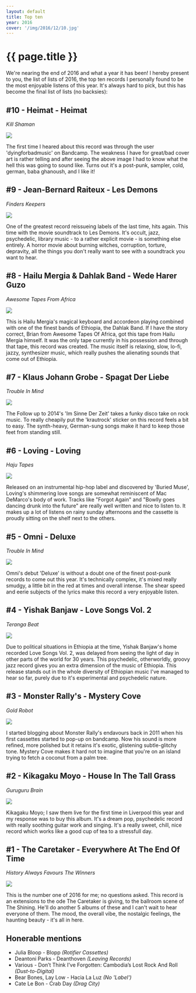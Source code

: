 ```yaml
---
layout: default
title: Top ten
year: 2016
cover: '/img/2016/12/10.jpg'
---
```


<div class='pg'>
	<h1>{{ page.title }}</h1>
	<p>
		We're nearing the end of 2016 and what a year it has been!
		I hereby present to you, the list of lists of 2016, the top
		ten records I personally found to be the most enjoyable
		listens of this year. It's always hard to pick, but this has
		become the final list of lists (no backsies):
	</p>
</div>

<div class='pg post'>
	<h2>#10 - Heimat - Heimat</h2>
	<div>
		<i>Kill Shaman</i>
	</div>
	<p>
		<img class="cover" src="/img/2016/12/10.jpg"/>
	</p>
	<p>
		The first time I heared about this record was through the user
		'dyingforbadmusic' on Bandcamp. The weakness I have for great/bad cover
		art is rather telling and after seeing the above image I had to know
		what the hell this was going to sound like. Turns out it's a post-punk,
		sampler, cold, german, baba ghanoush, and I like it!
	</p>
</div>

<div class='pg post'>
	<h2>#9 - Jean-Bernard Raiteux - Les Demons</h2>
	<div>
		<i>Finders Keepers</i>
	</div>
	<p>
		<img class="cover" src="/img/2016/12/9.jpg"/>
	</p>
	<p>
		One of the greatest record reissueing labels of the last time, hits
		again. This time with the movie soundtrack to Les Demons.
		It's occult, jazz, psychedelic, library music - to a rather explicit
		movie - is something else entirely. A horror movie about burning
		witches, corruption, torture, depravity, all the things you don't
		really want to see with a soundtrack you want to hear.
	</p>
</div>

<div class='pg post'>
	<h2>#8 - Hailu Mergia & Dahlak Band - Wede Harer Guzo</h2>
	<div>
		<i>Awesome Tapes From Africa</i>
	</div>
	<p>
		<img class="cover" src="/img/2016/12/8.jpg"/>
	</p>
	<p>
		This is Hailu Mergia's magical keyboard and accordeon playing combined
		with one of the finest bands of Ethiopia, the Dahlak Band. If I
		have the story correct, Brian from Awesome Tapes Of Africa, got
		this tape from Hailu Mergia himself. It was the only tape currently
		in his possession and through that tape, this record was created.
		The music itself is relaxing, slow, lo-fi, jazzy, synthesizer music,
		which really pushes the alienating sounds that come out of Ethiopia.
	</p>
</div>

<div class='pg post'>
	<h2>#7 - Klaus Johann Grobe - Spagat Der Liebe</h2>
	<div>
		<i>Trouble In Mind</i>
	</div>
	<p>
		<img class="cover" src="/img/2016/12/7.jpg"/>
	</p>
	<p>
		The Follow up to 2014's 'Im Sinne Der Zeit' takes a funky disco take on rock
		music. To really cheapily put the 'krautrock' sticker on this record
    feels a bit to easy. The synth-heavy, German-sung songs make it hard
		to keep those feet from standing still.
	</p>
</div>

<div class='pg post'>
	<h2>#6 - Loving - Loving</h2>
	<div>
		<i>Haju Tapes</i>
	</div>
	<p>
		<img class="cover" src="/img/2016/12/6.jpg"/>
	</p>
	<p>
		Released on an instrumental hip-hop label and discovered by
		'Buried Muse', Loving's shimmering love songs are somewhat
		reminiscent of Mac DeMarco's body of work. Tracks like "Forgot Again"
		and "Bowlly goes dancing drunk into the future" are really well
		written and nice to listen to. It makes up a lot of listens
		on rainy sunday afternoons and the cassette is proudly sitting on the
		shelf next to the others.
	</p>
</div>

<div class='pg post'>
	<h2>#5 - Omni - Deluxe</h2>
	<div>
		<i>Trouble In Mind</i>
	</div>
	<p>
		<img class="cover" src="/img/2016/12/5.jpg"/>
	</p>
	<p>
		Omni's debut 'Deluxe' is without a doubt one of the finest post-punk
		records to come out this year. It's technically complex, it's mixed
		really smudgy, a little bit in the red at times and overall intense.
		The shear speed and eerie subjects of the lyrics make this record a
		very enjoyable listen.
	</p>
</div>

<div class='pg post'>
	<h2>#4 - Yishak Banjaw - Love Songs Vol. 2</h2>
	<div>
		<i>Teranga Beat</i>
	</div>
	<p>
		<img class="cover" src="/img/2016/12/4.jpg"/>
	</p>
	<p>
		Due to political situations in Ethiopia at the time, Yishak Banjaw's home recorded
		Love Songs Vol. 2, was delayed from seeing the light of day in other parts of the
		world for 30 years. This psychedelic, otherworldly, groovy jazz record gives you
		an extra dimension of the music of Ethiopia. This release stands out in the
		whole diversity of Ethiopian music I've managed to hear so far, purely due to
		it's experimental and psychedelic nature.
	</p>
</div>

<div class='pg post'>
	<h2>#3 - Monster Rally's - Mystery Cove</h2>
	<div>
		<i>Gold Robot</i>
	</div>
	<p>
		<img class="cover" src="/img/2016/12/3.jpg"/>
	</p>
	<p>
		I started blogging about Monster Rally's endavours back in 2011 when
		his first cassettes started to pop-up on bandcamp. Now his sound is
		more refined, more polished but it retains it's exotic, glistening
		subtle-glitchy tone. Mystery Cove makes it hard not to imagine that
		you're on an island trying to fetch a coconut from a palm tree.
	</p>
</div>

<div class='pg post'>
	<h2>#2 - Kikagaku Moyo - House In The Tall Grass</h2>
	<div>
		<i>Guruguru Brain</i>
	</div>
	<p>
		<img class="cover" src="/img/2016/12/2.jpg"/>
	</p>
	<p>
		Kikagaku Moyo; I saw them live for the first time in Liverpool
		this year and my response was to buy this album. It's a dream
		pop, psychedelic record with really soothing guitar work and
		singing. It's a really sweet, chill, nice record which works
		like a good cup of tea to a stressfull day.
	</p>
</div>

<div class='pg post'>
	<h2>#1 - The Caretaker - Everywhere At The End Of Time</h2>
	<div>
		<i>History Always Favours The Winners</i>
	</div>
	<p>
		<img class="cover" src="/img/2016/12/1.jpg"/>
	</p>
	<p>
		This is the number one of 2016 for me; no questions asked. This record
		is an extensions to the ode The Caretaker is giving, to the ballroom
		scene of The Shining. He'll do another 5 albums of these and I can't
		wait to hear everyone of them. The mood, the overall vibe, the
		nostalgic feelings, the haunting beauty - it's all in here.
	</p>
</div>

<div class='pg post'>
	<h2>Honerable mentions</h2>
	<ul>
		<li>Julia Bloop - Blopp <i>(Rotifier Cassettes)</i></li>
		<li>Deantoni Parks - Deanthoven <i>(Leaving Records)</i></li>
		<li>Various - Don’t Think I’ve Forgotten: Cambodia’s Lost Rock And Roll <i>(Dust-to-Digital)</i></li>
		<li>Bear Bones, Lay Low - Hacia La Luz <i>(No 'Label')</i></li>
		<li>Cate Le Bon - Crab Day <i>(Drag City)</i></li>
</div>
	</ul>
</div>
